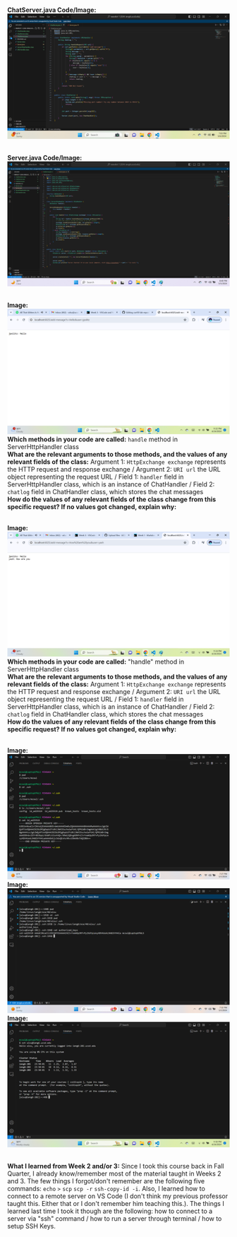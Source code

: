 <br>**ChatServer.java Code/Image:**
![Image](Lab2ChatServerCode.png)

<br>**Server.java Code/Image:**
![Image](Lab2ServerCode.png)

<br>**Image:**![Image](lab2pic1.png)
<br>**Which methods in your code are called:** `handle` method in ServerHttpHandler class
<br>**What are the relevant arguments to those methods, and the values of any relevant fields of the class:** Argument 1: `HttpExchange exchange` represents the HTTP request and response exchange / Argument 2: `URI url` the URL object representing the request URL / Field 1: `handler` field in ServerHttpHandler class, which is an instance of ChatHandler / Field 2: `chatlog` field in ChatHandler class, which stores the chat messages
<br>**How do the values of any relevant fields of the class change from this specific request? If no values got changed, explain why:** 

<br>**Image:**![Image](lab2pic2.png)
<br>**Which methods in your code are called:** "handle" method in ServerHttpHandler class
<br>**What are the relevant arguments to those methods, and the values of any relevant fields of the class:** Argument 1: `HttpExchange exchange` represents the HTTP request and response exchange / Argument 2: `URI url` the URL object representing the request URL / Field 1: `handler` field in ServerHttpHandler class, which is an instance of ChatHandler / Field 2: `chatlog` field in ChatHandler class, which stores the chat messages
<br>**How do the values of any relevant fields of the class change from this specific request? If no values got changed, explain why:** 

<br>**Image:**![Image](privatekey.png)
<br>**Image:**![Image](publickey.png)
<br>**Image:**![Image](terminalinteraction.png)

<br>**What I learned from Week 2 and/or 3:**
Since I took this course back in Fall Quarter, I already know/remember most of the material taught in Weeks 2 and 3. The few things I forgot/don't remember are the following five commands: `echo` `>` `scp` `scp -r` `ssh-copy-id -i`. Also, I learned how to connect to a remote server on VS Code (I don't think my previous professor taught this. Either that or I don't remember him teaching this.). The things I learned last time I took it though are the following: how to connect to a server via "ssh" command / how to run a server through terminal / how to setup SSH Keys.
